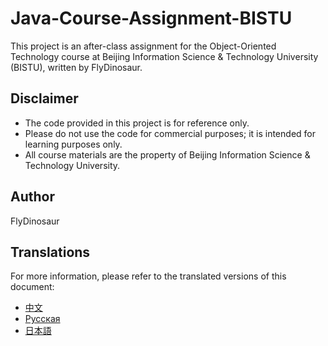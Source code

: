 # Java-Course-Assignment-BISTU

This project is an after-class assignment for the Object-Oriented Technology course at Beijing Information Science & Technology University (BISTU), written by FlyDinosaur.

## Disclaimer

- The code provided in this project is for reference only.
- Please do not use the code for commercial purposes; it is intended for learning purposes only.
- All course materials are the property of Beijing Information Science & Technology University.

## Author

FlyDinosaur

## Translations

For more information, please refer to the translated versions of this document:

- [中文](readme_files/zh_cn.md)
- [Русская](readme_files/ru_ru.md)
- [日本語](readme_files/ja_jp.md)
